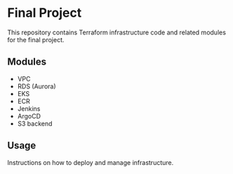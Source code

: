 # Final Project

This repository contains Terraform infrastructure code and related modules for the final project.

## Modules

- VPC
- RDS (Aurora)
- EKS
- ECR
- Jenkins
- ArgoCD
- S3 backend

## Usage

Instructions on how to deploy and manage infrastructure.

